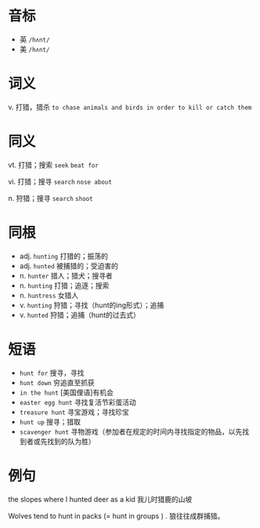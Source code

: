# 音标

- 英 `/hʌnt/`
- 美 `/hʌnt/`

# 词义

v. 打猎，猎杀
`to chase animals and birds in order to kill or catch them`

# 同义

vt. 打猎；搜索
`seek` `beat for`

vi. 打猎；搜寻
`search` `nose about`

n. 狩猎；搜寻
`search` `shoot`

# 同根

- adj. `hunting` 打猎的；振荡的
- adj. `hunted` 被捕猎的；受迫害的
- n. `hunter` 猎人；猎犬；搜寻者
- n. `hunting` 打猎；追逐；搜索
- n. `huntress` 女猎人
- v. `hunting` 狩猎；寻找（hunt的ing形式）；追捕
- v. `hunted` 狩猎；追捕（hunt的过去式）

# 短语

- `hunt for` 搜寻，寻找
- `hunt down` 穷追直至抓获
- `in the hunt` [美国俚语]有机会
- `easter egg hunt` 寻找复活节彩蛋活动
- `treasure hunt` 寻宝游戏；寻找珍宝
- `hunt up` 搜寻；猎取
- `scavenger hunt` 寻物游戏（参加者在规定的时间内寻找指定的物品，以先找到者或先找到的队为胜）

# 例句

the slopes where I hunted deer as a kid
我儿时猎鹿的山坡

Wolves tend to hunt in packs (= hunt in groups ) .
狼往往成群捕猎。


